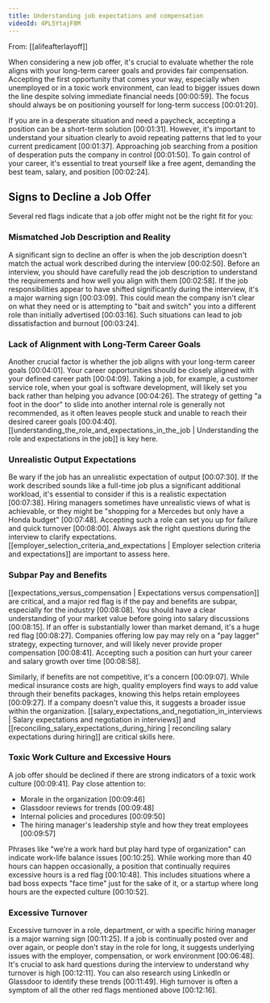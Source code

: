 ```yaml
---
title: Understanding job expectations and compensation
videoId: 4PL5YtajF8M
---
```


From: [[alifeafterlayoff]] <br/> 

When considering a new job offer, it's crucial to evaluate whether the role aligns with your long-term career goals and provides fair compensation. Accepting the first opportunity that comes your way, especially when unemployed or in a toxic work environment, can lead to bigger issues down the line despite solving immediate financial needs <a class="yt-timestamp" data-t="00:00:59">[00:00:59]</a>. The focus should always be on positioning yourself for long-term success <a class="yt-timestamp" data-t="00:01:20">[00:01:20]</a>.

If you are in a desperate situation and need a paycheck, accepting a position can be a short-term solution <a class="yt-timestamp" data-t="00:01:31">[00:01:31]</a>. However, it's important to understand your situation clearly to avoid repeating patterns that led to your current predicament <a class="yt-timestamp" data-t="00:01:37">[00:01:37]</a>. Approaching job searching from a position of desperation puts the company in control <a class="yt-timestamp" data-t="00:01:50">[00:01:50]</a>. To gain control of your career, it's essential to treat yourself like a free agent, demanding the best team, salary, and position <a class="yt-timestamp" data-t="00:02:24">[00:02:24]</a>.

## Signs to Decline a Job Offer

Several red flags indicate that a job offer might not be the right fit for you:

### Mismatched Job Description and Reality
A significant sign to decline an offer is when the job description doesn't match the actual work described during the interview <a class="yt-timestamp" data-t="00:02:50">[00:02:50]</a>. Before an interview, you should have carefully read the job description to understand the requirements and how well you align with them <a class="yt-timestamp" data-t="00:02:58">[00:02:58]</a>. If the job responsibilities appear to have shifted significantly during the interview, it's a major warning sign <a class="yt-timestamp" data-t="00:03:09">[00:03:09]</a>. This could mean the company isn't clear on what they need or is attempting to "bait and switch" you into a different role than initially advertised <a class="yt-timestamp" data-t="00:03:16">[00:03:16]</a>. Such situations can lead to job dissatisfaction and burnout <a class="yt-timestamp" data-t="00:03:24">[00:03:24]</a>.

### Lack of Alignment with Long-Term Career Goals
Another crucial factor is whether the job aligns with your long-term career goals <a class="yt-timestamp" data-t="00:04:01">[00:04:01]</a>. Your career opportunities should be closely aligned with your defined career path <a class="yt-timestamp" data-t="00:04:09">[00:04:09]</a>. Taking a job, for example, a customer service role, when your goal is software development, will likely set you back rather than helping you advance <a class="yt-timestamp" data-t="00:04:26">[00:04:26]</a>. The strategy of getting "a foot in the door" to slide into another internal role is generally not recommended, as it often leaves people stuck and unable to reach their desired career goals <a class="yt-timestamp" data-t="00:04:40">[00:04:40]</a>. [[understanding_the_role_and_expectations_in_the_job | Understanding the role and expectations in the job]] is key here.

### Unrealistic Output Expectations
Be wary if the job has an unrealistic expectation of output <a class="yt-timestamp" data-t="00:07:30">[00:07:30]</a>. If the work described sounds like a full-time job plus a significant additional workload, it's essential to consider if this is a realistic expectation <a class="yt-timestamp" data-t="00:07:38">[00:07:38]</a>. Hiring managers sometimes have unrealistic views of what is achievable, or they might be "shopping for a Mercedes but only have a Honda budget" <a class="yt-timestamp" data-t="00:07:48">[00:07:48]</a>. Accepting such a role can set you up for failure and quick turnover <a class="yt-timestamp" data-t="00:08:00">[00:08:00]</a>. Always ask the right questions during the interview to clarify expectations. [[employer_selection_criteria_and_expectations | Employer selection criteria and expectations]] are important to assess here.

### Subpar Pay and Benefits
[[expectations_versus_compensation | Expectations versus compensation]] are critical, and a major red flag is if the pay and benefits are subpar, especially for the industry <a class="yt-timestamp" data-t="00:08:08">[00:08:08]</a>. You should have a clear understanding of your market value before going into salary discussions <a class="yt-timestamp" data-t="00:08:15">[00:08:15]</a>. If an offer is substantially lower than market demand, it's a huge red flag <a class="yt-timestamp" data-t="00:08:27">[00:08:27]</a>. Companies offering low pay may rely on a "pay lagger" strategy, expecting turnover, and will likely never provide proper compensation <a class="yt-timestamp" data-t="00:08:41">[00:08:41]</a>. Accepting such a position can hurt your career and salary growth over time <a class="yt-timestamp" data-t="00:08:58">[00:08:58]</a>.

Similarly, if benefits are not competitive, it's a concern <a class="yt-timestamp" data-t="00:09:07">[00:09:07]</a>. While medical insurance costs are high, quality employers find ways to add value through their benefits packages, knowing this helps retain employees <a class="yt-timestamp" data-t="00:09:27">[00:09:27]</a>. If a company doesn't value this, it suggests a broader issue within the organization. [[salary_expectations_and_negotiation_in_interviews | Salary expectations and negotiation in interviews]] and [[reconciling_salary_expectations_during_hiring | reconciling salary expectations during hiring]] are critical skills here.

### Toxic Work Culture and Excessive Hours
A job offer should be declined if there are strong indicators of a toxic work culture <a class="yt-timestamp" data-t="00:09:41">[00:09:41]</a>. Pay close attention to:
*   Morale in the organization <a class="yt-timestamp" data-t="00:09:46">[00:09:46]</a>
*   Glassdoor reviews for trends <a class="yt-timestamp" data-t="00:09:48">[00:09:48]</a>
*   Internal policies and procedures <a class="yt-timestamp" data-t="00:09:50">[00:09:50]</a>
*   The hiring manager's leadership style and how they treat employees <a class="yt-timestamp" data-t="00:09:57">[00:09:57]</a>

Phrases like "we're a work hard but play hard type of organization" can indicate work-life balance issues <a class="yt-timestamp" data-t="00:10:25">[00:10:25]</a>. While working more than 40 hours can happen occasionally, a position that continually requires excessive hours is a red flag <a class="yt-timestamp" data-t="00:10:48">[00:10:48]</a>. This includes situations where a bad boss expects "face time" just for the sake of it, or a startup where long hours are the expected culture <a class="yt-timestamp" data-t="00:10:52">[00:10:52]</a>.

### Excessive Turnover
Excessive turnover in a role, department, or with a specific hiring manager is a major warning sign <a class="yt-timestamp" data-t="00:11:25">[00:11:25]</a>. If a job is continually posted over and over again, or people don't stay in the role for long, it suggests underlying issues with the employer, compensation, or work environment <a class="yt-timestamp" data-t="00:06:48">[00:06:48]</a>. It's crucial to ask hard questions during the interview to understand why turnover is high <a class="yt-timestamp" data-t="00:12:11">[00:12:11]</a>. You can also research using LinkedIn or Glassdoor to identify these trends <a class="yt-timestamp" data-t="00:11:49">[00:11:49]</a>. High turnover is often a symptom of all the other red flags mentioned above <a class="yt-timestamp" data-t="00:12:16">[00:12:16]</a>.